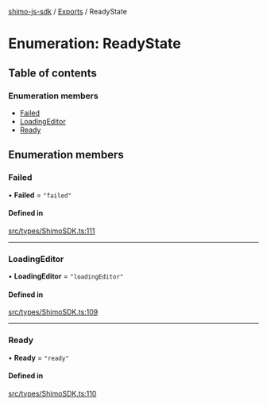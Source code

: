 [shimo-js-sdk](../README.md) / [Exports](../modules.md) / ReadyState

# Enumeration: ReadyState

## Table of contents

### Enumeration members

- [Failed](ReadyState.md#failed)
- [LoadingEditor](ReadyState.md#loadingeditor)
- [Ready](ReadyState.md#ready)

## Enumeration members

### Failed

• **Failed** = `"failed"`

#### Defined in

[src/types/ShimoSDK.ts:111](https://github.com/shimohq/shimo-js-sdk/blob/f4d10e7/src/types/ShimoSDK.ts#L111)

___

### LoadingEditor

• **LoadingEditor** = `"loadingEditor"`

#### Defined in

[src/types/ShimoSDK.ts:109](https://github.com/shimohq/shimo-js-sdk/blob/f4d10e7/src/types/ShimoSDK.ts#L109)

___

### Ready

• **Ready** = `"ready"`

#### Defined in

[src/types/ShimoSDK.ts:110](https://github.com/shimohq/shimo-js-sdk/blob/f4d10e7/src/types/ShimoSDK.ts#L110)
